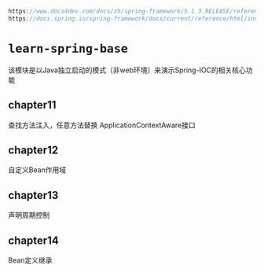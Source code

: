```cpp
https://www.docs4dev.com/docs/zh/spring-framework/5.1.3.RELEASE/reference/core.html#%E9%9B%86%E8%A3%85%E7%AE%B1%E5%BB%B6%E4%BC%B8%E7%82%B9
https://docs.spring.io/spring-framework/docs/current/reference/html/index.html
```

# `learn-spring-base`

 该模块是以Java独立启动的模式（非web环境）来演示Spring-IOC的相关核心功能
 
## chapter11 
 查找方法注入，任意方法替换
 ApplicationContextAware接口
## chapter12
 自定义Bean作用域
## chapter13
  声明周期控制
## chapter14
  Bean定义继承